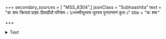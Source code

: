 +++
secondary_sources = [ "MSS_8304",]
jsonClass = "Subhaashita"
text = "कः शमः क्रियतां प्राज्ञाः प्रियाप्रीतौ परिश्रमः।  \nभस्मीभूतस्य भूतस्य पुनरागमनं कुतः॥"
title = "कः शमः"

+++

<details><summary>Text</summary>

कः शमः क्रियतां प्राज्ञाः प्रियाप्रीतौ परिश्रमः।  
भस्मीभूतस्य भूतस्य पुनरागमनं कुतः॥
</details>
